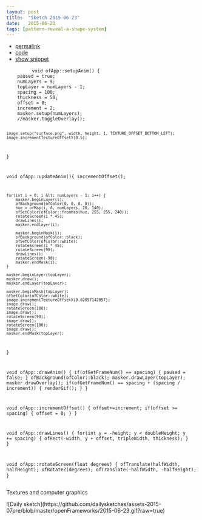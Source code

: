 ```yaml
---
layout: post
title:  "Sketch 2015-06-23"
date:   2015-06-23
tags: [pattern-reveal-a-shape-system]
---
```

<div class="code">
    <ul>
		<li><a href="{% post_url 2015-06-23-sketch %}">permalink</a></li>
		<li><a href="https://github.com/dailysketches/sketches-2015-07pre/tree/master/2015-06-23">code</a></li>
		<li><a href="#" class="snippet-button">show snippet</a></li>
	</ul>
    <pre class="snippet">
        <code class="cpp">void ofApp::setupAnim() {
    paused = true;
    numLayers = 9;
    topLayer = numLayers - 1;
    spacing = 100;
    thickness = 50;
    offset = 0;
    increment = 2;
    masker.setup(numLayers);
    //masker.toggleOverlay();
    
    image.setup("surface.png", width, height, 1, TEXTURE_OFFSET_BOTTOM_LEFT);
    image.incrementTextureOffsetY(0.5);
}

void ofApp::updateAnim(){
    incrementOffset();

    for(int i = 0; i &lt; numLayers - 1; i++) {
        masker.beginLayer(i);
        ofBackground(ofColor(0, 0, 0, 0));
        hue = ofMap(i, 0, numLayers, 20, 140);
        ofSetColor(ofColor::fromHsb(hue, 255, 255, 240));
        rotateScreen(i * 45);
        drawLines();
        masker.endLayer(i);
        
        masker.beginMask(i);
        ofBackground(ofColor::black);
        ofSetColor(ofColor::white);
        rotateScreen(i * 45);
        rotateScreen(90);
        drawLines();
        rotateScreen(-90);
        masker.endMask(i);
    }
    
    masker.beginLayer(topLayer);
    masker.draw();
    masker.endLayer(topLayer);
    
    masker.beginMask(topLayer);
    ofSetColor(ofColor::white);
    image.incrementTextureOffsetX(0.02857142857);
    image.draw();
    rotateScreen(180);
    image.draw();
    rotateScreen(90);
    image.draw();
    rotateScreen(180);
    image.draw();
    masker.endMask(topLayer);
    
}

void ofApp::drawAnim() {
    if(ofGetFrameNum() == spacing) {
        paused = false;
    }
    ofBackground(ofColor::black);
    masker.drawLayer(topLayer);
    masker.drawOverlay();
    if(ofGetFrameNum() == spacing + (spacing / increment)) {
        renderGif();
    }
}

void ofApp::incrementOffset() {
    offset+=increment;
    if(offset &gt;= spacing) {
        offset = 0;
    }
}

void ofApp::drawLines() {
    for(int y = -height; y &lt; doubleHeight; y += spacing) {
        ofRect(-width, y + offset, tripleWidth, thickness);
    }
}

void ofApp::rotateScreen(float degrees) {
    ofTranslate(halfWidth, halfHeight);
    ofRotateZ(degrees);
    ofTranslate(-halfWidth, -halfHeight);
}</code>
    </pre>
</div>
<p class="description">Textures and computer graphics</p>
![Daily sketch](https://github.com/dailysketches/assets-2015-07pre/blob/master/openFrameworks/2015-06-23.gif?raw=true)

